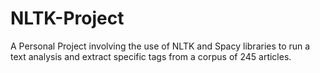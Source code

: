 # NLTK-Project
A Personal Project involving the use of NLTK and Spacy libraries to run a text analysis and extract specific tags from a corpus of 245 articles.
